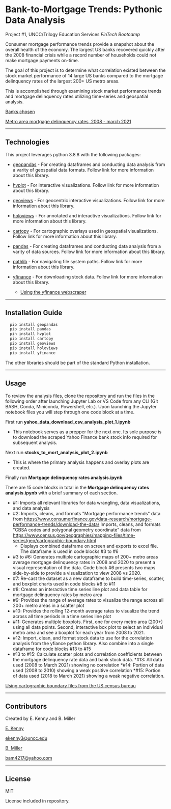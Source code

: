 # Bank-to-Mortgage Trends: Pythonic Data Analysis

Project #1, UNCC/Trilogy Education Services *FinTech Bootcamp*

Consumer mortgage performance trends ​provide a snapshot about the overall health of the economy. The largest US banks recovered quickly after the 2008 financial crisis while a record number of households could not make mortgage payments on-time.

The goal of this project is to determine what correlation
existed between the stock market performance of 14
large US banks compared to the mortgage delinquency
rates of the largest 200+ US metro areas.

This is accomplished through examining stock market
performance trends and mortgage delinquency rates
utilizing time-series and geospatial analysis.

[Banks chosen](https://www.ffiec.gov/npw/Institution/TopHoldings)

[Metro area mortgage delinquency rates, 2008 - march 2021](https://www.consumerfinance.gov/data-research/mortgage-performance-trends/download-the-data/)



---

## Technologies

This project leverages python 3.8.8 with the following packages:

* [geopandas](https://geopandas.org/getting_started/install.html) - For creating dataframes and conducting data analysis from a varity of geospatial data formats. Follow link for more information about this library.

* [hvplot](https://hvplot.holoviz.org/) - For interactive visualizations. Follow link for more information about this library.

* [geoviews](https://geoviews.org/) - For geocentric interactive visualizations. Follow link for more information about this library.

* [holoviews](https://holoviews.org/) - For annotated and interactive visualizations. Follow link for more information about this library.

* [cartopy](https://scitools.org.uk/cartopy/docs/latest/) - For cartographic overlays used in geospatial visualizations. Follow link for more information about this library.

* [pandas](https://pandas.pydata.org/) - For creating dataframes and conducting data analysis from a varity of data sources. Follow link for more information about this library.

* [pathlib](https://docs.python.org/3.8/library/pathlib.html) - For navigating file system paths. Follow link for more information about this library.

* [yfinance](https://github.com/ranaroussi/yfinance) - For downloading stock data. Follow link for more information about this library.

    * [Using the yfinance webscraper](https://pypi.org/project/yfinance/)

---

## Installation Guide

```python
  pip install geopandas
  pip install pandas
  pin install hvplot
  pip install cartopy
  pip install geoviews
  pip install holoviews
  pip install yfinance
  ```

  The other libraries should be part of the standard Python installation. 

---

## Usage

To review the analysis files, clone the repository and run the files in the following order after launching Jupyter Lab or VS Code from any CLI (Git BASH, Conda, Miniconda, Powershell, etc.). Upon launching the Jupyter notebook files you will step through one code block at a time. 

First run **yahoo_data_download_csv_analysis_plot_1.ipynb**

* This notebook serves as a prepper for the next one. Its sole purpose is to download the scraped Yahoo Finance bank stock info required for subsequent analysis.

Next run **stocks_to_mort_analysis_plot_2.ipynb**

* This is where the primary analysis happens and overlay plots are created.

Finally run **Mortgage delinquency rates analysis.ipynb**

There are 15 code blocks in total in the **Mortgage delinquency rates analysis.ipynb** with a brief summary of each section.

* #1: Imports all relevant libraries for data wrangling, data visualizations, and data analysis
* #2: Imports, cleans, and formats "Mortgage performance trends" data from https://www.consumerfinance.gov/data-research/mortgage-performance-trends/download-the-data/
    Imports, cleans, and formats "CBSA codes and polygonal geometry coordinate" data from https://www.census.gov/geographies/mapping-files/time-series/geo/cartographic-boundary.html
    * Displays combined dataframe on screen and exports to excel file. The dataframe is used in code blocks #3 to #6
* #3 to #6: Generates multiple cartographic maps of 200+ metro areas average mortgage delinquency rates in 2008 and 2020 to present a visual representation of the data. Code block #6 presents two maps side-by-side to provide a visualization to view 2008 vs 2020.
* #7: Re-cast the dataset as a new dataframe to build time-series, scatter, and boxplot charts used in code blocks #8 to #11
* #8: Creates an interactive time series line plot and data table for mortgage delinquency rates by metro area  
* #9: Provides the range of average rates to visualize the range across all 200+ metro areas in a scatter plot
* #10: Provides the rolling 12-month average rates to visualize the trend across all time periods in a time series line plot
* #11: Generates multiple boxplots. First, one for every metro area (200+) using all data points. Second, interactive box plot to select an individual metro area and see a boxplot for each year from 2008 to 2021.
* #12: Import, clean, and format stock data to use for the correlation analysis from the yfiance python library. Also combine into a single dataframe for code blocks #13 to #15
* #13 to #15: Calculate scatter plots and correlation coefficients between the mortgage delinquency rate data and bank stock data. 
    *#13: All data used (2008 to March 2021) showing no correlation
    *#14: Portion of data used (2008 to 2010) showing a weak positive correlation
    *#15: Portion of data used (2018 to March 2021) showing a weak negative correlation.

[Using cartographic boundary files from the US census bureau](https://www.census.gov/geographies/mapping-files/time-series/geo/cartographic-boundary.html)

---

## Contributors

Created by E. Kenny and B. Miller

[E. Kenny](https://www.linkedin.com/in/e-kenny/)

ekenny3@uncc.edu


[B. Miller](https://www.linkedin.com/in/brian-miller-ft421/)

bam4217@yahoo.com

---

## License

MIT 

License included in repository.
